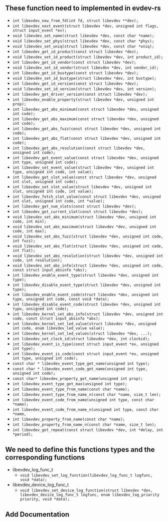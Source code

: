 ## These function need to implemented in evdev-rs

* `int libevdev_new_from_fd(int fd, struct libevdev **dev);`
* `int libevdev_next_event(struct libevdev *dev, unsigned int flags, struct input_event *ev);`
* `void libevdev_set_name(struct libevdev *dev, const char *name);`
* `void libevdev_set_phys(struct libevdev *dev, const char *phys);`
* `void libevdev_set_uniq(struct libevdev *dev, const char *uniq);`
* `int libevdev_get_id_product(const struct libevdev *dev);`
* `void libevdev_set_id_product(struct libevdev *dev, int product_id);`
* `int libevdev_get_id_vendor(const struct libevdev *dev);`
* `void libevdev_set_id_vendor(struct libevdev *dev, int vendor_id);`
* `int libevdev_get_id_bustype(const struct libevdev *dev);`
* `void libevdev_set_id_bustype(struct libevdev *dev, int bustype);`
* `int libevdev_get_id_version(const struct libevdev *dev);`
* `void libevdev_set_id_version(struct libevdev *dev, int version);`
* `int libevdev_get_driver_version(const struct libevdev *dev);`
* `int libevdev_enable_property(struct libevdev *dev, unsigned int prop);`
* `int libevdev_get_abs_minimum(const struct libevdev *dev, unsigned int code);`
* `int libevdev_get_abs_maximum(const struct libevdev *dev, unsigned int code);`
* `int libevdev_get_abs_fuzz(const struct libevdev *dev, unsigned int code);`
* `int libevdev_get_abs_flat(const struct libevdev *dev, unsigned int code);`
* `int libevdev_get_abs_resolution(const struct libevdev *dev, unsigned int code);`
* `int libevdev_get_event_value(const struct libevdev *dev, unsigned int type, unsigned int code);`
* `int libevdev_set_event_value(struct libevdev *dev, unsigned int type, unsigned int code, int value);`
* `int libevdev_get_slot_value(const struct libevdev *dev, unsigned int slot, unsigned int code);`
* `int libevdev_set_slot_value(struct libevdev *dev, unsigned int slot, unsigned int code, int value);`
* `int libevdev_fetch_slot_value(const struct libevdev *dev, unsigned int slot, unsigned int code, int *value);`
* `int libevdev_get_num_slots(const struct libevdev *dev);`
* `int libevdev_get_current_slot(const struct libevdev *dev);`
* `void libevdev_set_abs_minimum(struct libevdev *dev, unsigned int code, int min);`
* `void libevdev_set_abs_maximum(struct libevdev *dev, unsigned int code, int max);`
* `void libevdev_set_abs_fuzz(struct libevdev *dev, unsigned int code, int fuzz);`
* `void libevdev_set_abs_flat(struct libevdev *dev, unsigned int code, int flat);`
* `void libevdev_set_abs_resolution(struct libevdev *dev, unsigned int code, int resolution);`
* `void libevdev_set_abs_info(struct libevdev *dev, unsigned int code, const struct input_absinfo *abs);`
* `int libevdev_enable_event_type(struct libevdev *dev, unsigned int type);`
* `int libevdev_disable_event_type(struct libevdev *dev, unsigned int type);`
* `int libevdev_enable_event_code(struct libevdev *dev, unsigned int type, unsigned int code, const void *data);`
* `int libevdev_disable_event_code(struct libevdev *dev, unsigned int type, unsigned int code);`
* `int libevdev_kernel_set_abs_info(struct libevdev *dev, unsigned int code, const struct input_absinfo *abs);`
* `int libevdev_kernel_set_led_value(struct libevdev *dev, unsigned int code, enum libevdev_led_value value);`
* `int libevdev_kernel_set_led_values(struct libevdev *dev, ...);`
* `int libevdev_set_clock_id(struct libevdev *dev, int clockid);`
* `int libevdev_event_is_type(const struct input_event *ev, unsigned int type);`
* `int libevdev_event_is_code(const struct input_event *ev, unsigned int type, unsigned int code);`
* `const char * libevdev_event_type_get_name(unsigned int type);`
* `const char * libevdev_event_code_get_name(unsigned int type, unsigned int code);`
* `const char* libevdev_property_get_name(unsigned int prop);`
* `int libevdev_event_type_get_max(unsigned int type);`
* `int libevdev_event_type_from_name(const char *name);`
* `int libevdev_event_type_from_name_n(const char *name, size_t len);`
* `int libevdev_event_code_from_name(unsigned int type, const char *name);`
* `int libevdev_event_code_from_name_n(unsigned int type, const char *name,`
* `int libevdev_property_from_name(const char *name);`
* `int libevdev_property_from_name_n(const char *name, size_t len);`
* `int libevdev_get_repeat(const struct libevdev *dev, int *delay, int *period);`

## We need to define this functions types and the corresponding functions

* libevdev_log_func_t
    * `void libevdev_set_log_function(libevdev_log_func_t logfunc, void *data);`
* libevdev_device_log_func_t
    * `void libevdev_set_device_log_function(struct libevdev *dev,
				      libevdev_device_log_func_t logfunc,
				      enum libevdev_log_priority priority,
				      void *data);`

## Add Documentation
